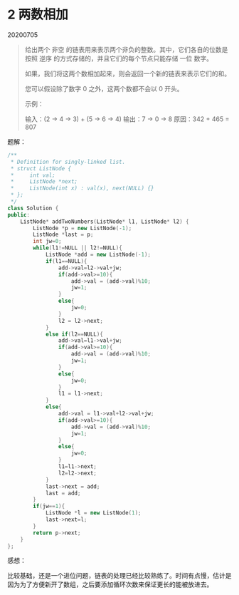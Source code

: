 # 2 两数相加

20200705

> 给出两个 非空 的链表用来表示两个非负的整数。其中，它们各自的位数是按照 逆序 的方式存储的，并且它们的每个节点只能存储 一位 数字。
>
> 如果，我们将这两个数相加起来，则会返回一个新的链表来表示它们的和。
>
>  您可以假设除了数字 0 之外，这两个数都不会以 0 开头。
> 
>  示例：
>
> 输入：(2 -> 4 -> 3) + (5 -> 6 -> 4)
> 输出：7 -> 0 -> 8
> 原因：342 + 465 = 807

题解：

```cpp
/**
 * Definition for singly-linked list.
 * struct ListNode {
 *     int val;
 *     ListNode *next;
 *     ListNode(int x) : val(x), next(NULL) {}
 * };
 */
class Solution {
public:
    ListNode* addTwoNumbers(ListNode* l1, ListNode* l2) {
        ListNode *p = new ListNode(-1);
        ListNode *last = p;
        int jw=0;
        while(l1!=NULL || l2!=NULL){
            ListNode *add = new ListNode(-1);
            if(l1==NULL){
                add->val=l2->val+jw;
                if(add->val>=10){
                    add->val = (add->val)%10;
                    jw=1;
                }
                else{
                    jw=0;
                }
                l2 = l2->next;
            }
            else if(l2==NULL){
                add->val=l1->val+jw;
                if(add->val>=10){
                    add->val = (add->val)%10;
                    jw=1;
                }
                else{
                    jw=0;
                }
                l1 = l1->next;
            }
            else{
                add->val = l1->val+l2->val+jw;
                if(add->val>=10){
                    add->val = (add->val)%10;
                    jw=1;
                }
                else{
                    jw=0;
                }
                l1=l1->next;
                l2=l2->next;
            }
            last->next = add;
            last = add;
        }
        if(jw==1){
            ListNode *l = new ListNode(1);
            last->next=l;
        }
        return p->next;
    }
};
```

感想：

比较基础，还是一个进位问题，链表的处理已经比较熟练了。时间有点慢，估计是因为为了方便新开了数组，之后要添加循环次数来保证更长的能被放进去。